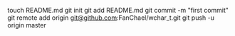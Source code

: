 touch README.md
git init
git add README.md
git commit -m "first commit"
git remote add origin git@github.com:FanChael/wchar_t.git
git push -u origin master
